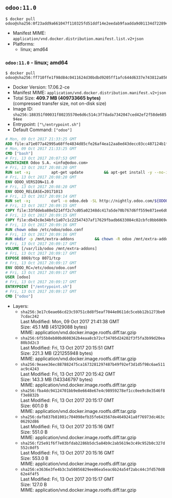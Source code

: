 ## `odoo:11.0`

```console
$ docker pull odoo@sha256:0f23add9a661047f110325fd51ddf14e2eedab9faadda9d01134d72289416b4a
```

-	Manifest MIME: `application/vnd.docker.distribution.manifest.list.v2+json`
-	Platforms:
	-	linux; amd64

### `odoo:11.0` - linux; amd64

```console
$ docker pull odoo@sha256:ff710ffe1f98d84c0411624d30bdbd9205ff1afc644d6337e743812a856969aa
```

-	Docker Version: 17.06.2-ce
-	Manifest MIME: `application/vnd.docker.distribution.manifest.v2+json`
-	Total Size: **409.7 MB (409733665 bytes)**  
	(compressed transfer size, not on-disk size)
-	Image ID: `sha256:188351f00031f80235570e6d6c514c3f7dada7342047ced42ef2f58de68594ee`
-	Entrypoint: `["\/entrypoint.sh"]`
-	Default Command: `["odoo"]`

```dockerfile
# Mon, 09 Oct 2017 21:33:25 GMT
ADD file:a71e077a42995a68ffe4834d85cfe26af4ea12aa8ed43decc03cc487124b1f70 in / 
# Mon, 09 Oct 2017 21:33:25 GMT
CMD ["bash"]
# Fri, 13 Oct 2017 20:07:53 GMT
MAINTAINER Odoo S.A. <info@odoo.com>
# Fri, 13 Oct 2017 20:08:20 GMT
RUN set -x;         apt-get update         && apt-get install -y --no-install-recommends             ca-certificates             curl             node-less             python3-pip             python3-setuptools             python3-renderpm             libssl1.0-dev             xz-utils         && curl -o wkhtmltox.tar.xz -SL https://github.com/wkhtmltopdf/wkhtmltopdf/releases/download/0.12.4/wkhtmltox-0.12.4_linux-generic-amd64.tar.xz         && echo '3f923f425d345940089e44c1466f6408b9619562 wkhtmltox.tar.xz' | sha1sum -c -         && tar xvf wkhtmltox.tar.xz         && cp wkhtmltox/lib/* /usr/local/lib/         && cp wkhtmltox/bin/* /usr/local/bin/         && cp -r wkhtmltox/share/man/man1 /usr/local/share/man/
# Fri, 13 Oct 2017 20:08:20 GMT
ENV ODOO_VERSION=11.0
# Fri, 13 Oct 2017 20:08:20 GMT
ENV ODOO_RELEASE=20171013
# Fri, 13 Oct 2017 20:09:14 GMT
RUN set -x;         curl -o odoo.deb -SL http://nightly.odoo.com/${ODOO_VERSION}/nightly/deb/odoo_${ODOO_VERSION}.${ODOO_RELEASE}_all.deb         && echo '596e01ef47fda076f086791a12eb360af42d9a14 odoo.deb' | sha1sum -c -         && dpkg --force-depends -i odoo.deb         && apt-get update         && apt-get -y install -f --no-install-recommends         && rm -rf /var/lib/apt/lists/* odoo.deb
# Fri, 13 Oct 2017 20:09:15 GMT
COPY file:33fddeba88e5214ff2c7cd05a02348dc417a5de70b767d6ff559e871ee6d046a in / 
# Fri, 13 Oct 2017 20:09:15 GMT
COPY file:db43c8e34bfc1a07c1c22547437af17629fbadb6633084c02cbfc0bb6069c9fd in /etc/odoo/ 
# Fri, 13 Oct 2017 20:09:16 GMT
RUN chown odoo /etc/odoo/odoo.conf
# Fri, 13 Oct 2017 20:09:16 GMT
RUN mkdir -p /mnt/extra-addons         && chown -R odoo /mnt/extra-addons
# Fri, 13 Oct 2017 20:09:17 GMT
VOLUME [/var/lib/odoo /mnt/extra-addons]
# Fri, 13 Oct 2017 20:09:17 GMT
EXPOSE 8069/tcp 8071/tcp
# Fri, 13 Oct 2017 20:09:17 GMT
ENV ODOO_RC=/etc/odoo/odoo.conf
# Fri, 13 Oct 2017 20:09:17 GMT
USER [odoo]
# Fri, 13 Oct 2017 20:09:17 GMT
ENTRYPOINT ["/entrypoint.sh"]
# Fri, 13 Oct 2017 20:09:17 GMT
CMD ["odoo"]
```

-	Layers:
	-	`sha256:3e17c6eae66cd23c59751c8d8f5eaf7044e0611dc5cebb12b1273be07cdac242`  
		Last Modified: Mon, 09 Oct 2017 21:41:38 GMT  
		Size: 45.1 MB (45129088 bytes)  
		MIME: application/vnd.docker.image.rootfs.diff.tar.gzip
	-	`sha256:6f55b8eb80bd608362b4eaa8cb72cf34705d24202f3f5fa3b99d20ea80b3d2c3`  
		Last Modified: Fri, 13 Oct 2017 20:15:51 GMT  
		Size: 221.3 MB (221255948 bytes)  
		MIME: application/vnd.docker.image.rootfs.diff.tar.gzip
	-	`sha256:9eaee36ec887882475ca1673281297487b49f92ef3d1d5f98c6ae511ac9c4243`  
		Last Modified: Fri, 13 Oct 2017 20:15:42 GMT  
		Size: 143.3 MB (143346797 bytes)  
		MIME: application/vnd.docker.image.rootfs.diff.tar.gzip
	-	`sha256:fba4dc94124701bb9e8e6648e67e4c98959278ef1cc0ee9c8e3546f8f3e8832b`  
		Last Modified: Fri, 13 Oct 2017 20:15:17 GMT  
		Size: 601.0 B  
		MIME: application/vnd.docker.image.rootfs.diff.tar.gzip
	-	`sha256:dafb837b81001c704098efb35fe643567de4649241a8f76973dc463c06292d86`  
		Last Modified: Fri, 13 Oct 2017 20:15:16 GMT  
		Size: 551.0 B  
		MIME: application/vnd.docker.image.rootfs.diff.tar.gzip
	-	`sha256:f25e91f6f7e03bfdab2286b5dc5a84b9c2ab5619e3c49c952b0c327d552c0df5`  
		Last Modified: Fri, 13 Oct 2017 20:15:16 GMT  
		Size: 553.0 B  
		MIME: application/vnd.docker.image.rootfs.diff.tar.gzip
	-	`sha256:e3636e3fe4b3c3a50856829ee86ea5eac6b24a54f2abc44c3fd570d862e4f4f5`  
		Last Modified: Fri, 13 Oct 2017 20:15:17 GMT  
		Size: 127.0 B  
		MIME: application/vnd.docker.image.rootfs.diff.tar.gzip
